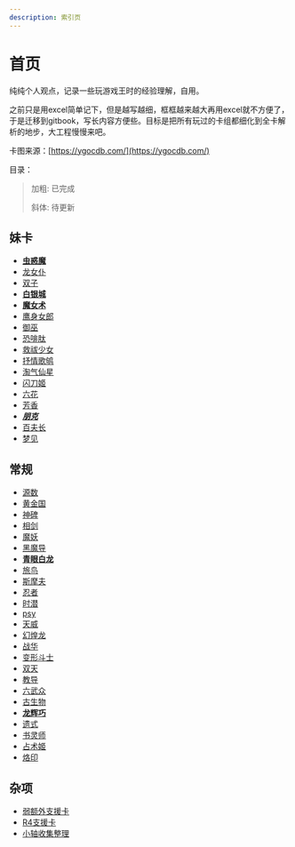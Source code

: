 ```yaml
---
description: 索引页
---
```


# 首页

纯纯个人观点，记录一些玩游戏王时的经验理解，自用。

之前只是用excel简单记下，但是越写越细，框框越来越大再用excel就不方便了，于是迁移到gitbook，写长内容方便些。目标是把所有玩过的卡组都细化到全卡解析的地步，大工程慢慢来吧。

卡图来源：[https://ygocdb.com/](https://ygocdb.com/)

目录：

> 加粗: 已完成
>
> 斜体: 待更新

## 妹卡

- [**虫惑魔**](妹卡/虫惑魔.md)
- [龙女仆](妹卡/龙女仆.md)
- [双子](妹卡/双子.md)
- [**白银城**](妹卡/白银城.md)
- [**魔女术**](妹卡/魔女术.md)
- [鹰身女郎](妹卡/鹰身女郎.md)
- [御巫](妹卡/御巫.md)
- [恐啡肽](妹卡/恐啡肽.md)
- [救祓少女](妹卡/救祓少女.md)
- [抒情歌鸲](妹卡/抒情歌鸲.md)
- [淘气仙星](妹卡/淘气仙星.md)
- [闪刀姬](妹卡/闪刀姬.md)
- [六花](妹卡/六花.md)
- [芳香](妹卡/芳香.md)
- [***朋克***](妹卡/朋克.md)
- [百夫长](妹卡/百夫长.md)
- [梦见](妹卡/梦见.md)

## 常规

- [源数](常规/源数.md)
- [黄金国](常规/黄金国.md)
- [神碑](常规/神碑.md)
- [相剑](常规/相剑.md)
- [魔妖](常规/魔妖.md)
- [黑魔导](常规/黑魔导.md)
- [**青眼白龙**](常规/青眼白龙.md)
- [旅鸟](常规/旅鸟.md)
- [斯摩夫](常规/斯摩夫.md)
- [忍者](常规/忍者.md)
- [时潜](常规/时潜.md)
- [psy](常规/psy.md)
- [天威](常规/天威.md)
- [幻煌龙](常规/幻煌龙.md)
- [战华](常规/战华.md)
- [变形斗士](常规/变形斗士.md)
- [双天](常规/双天.md)
- [教导](常规/教导.md)
- [六武众](常规/六武众.md)
- [古生物](常规/古生物.md)
- [**龙辉巧**](常规/龙辉巧.md)
- [遗式](常规/遗式.md)
- [书灵师](常规/书灵师.md)
- [占术姬](常规/占术姬.md)
- [烙印](常规/烙印.md)

## 杂项

- [弱额外支援卡](杂项/弱额外支援卡.md)
- [R4支援卡](杂项/R4支援卡.md)
- [小轴收集整理](杂项/小轴收集整理.md)

